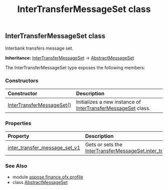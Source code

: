 ﻿---
title: InterTransferMessageSet class
second_title: Aspose.Finance for Python via .NET API References
description: 
type: docs
weight: 160
url: /python-net/aspose.finance.ofx.profile/intertransfermessageset/
is_root: false
---

## InterTransferMessageSet class

Interbank transfers message set.



**Inheritance:** [InterTransferMessageSet](/finance/python-net/aspose.finance.ofx.profile/intertransfermessageset) → 
[AbstractMessageSet](/finance/python-net/aspose.finance.ofx.profile/abstractmessageset)



The InterTransferMessageSet type exposes the following members:

### Constructors
| Constructor | Description |
| :- | :- |
| [InterTransferMessageSet()](/finance/python-net/aspose.finance.ofx.profile/intertransfermessageset/__init__/#) | Initializes a new instance of [InterTransferMessageSet](/finance/python-net/aspose.finance.ofx.profile/intertransfermessageset) class. |


### Properties
| Property | Description |
| :- | :- |
| [inter_transfer_message_set_v1](/finance/python-net/aspose.finance.ofx.profile/intertransfermessageset/inter_transfer_message_set_v1) | Gets or sets the [InterTransferMessageSet.inter_transfer_message_set_v1](/finance/python-net/aspose.finance.ofx.profile/intertransfermessageset#inter_transfer_message_set_v1). |


### See Also

* module [aspose.finance.ofx.profile](../)
* class [AbstractMessageSet](/finance/python-net/aspose.finance.ofx.profile/abstractmessageset)
